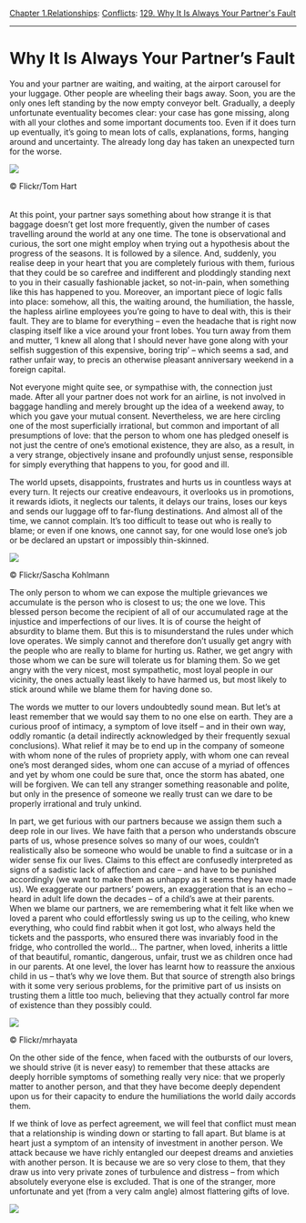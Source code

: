 [Chapter 1.Relationships](https://www.theschooloflife.com/thebookoflife/category/relationships/): [Conflicts](https://www.theschooloflife.com/thebookoflife/category/relationships/conflicts/): [129. Why It Is Always Your Partner's Fault](https://www.theschooloflife.com/thebookoflife/always-partners-fault/)

* * *

# Why It Is Always Your Partner’s Fault

You and your partner are waiting, and waiting, at the airport carousel for your luggage. Other people are wheeling their bags away. Soon, you are the only ones left standing by the now empty conveyor belt. Gradually, a deeply unfortunate eventuality becomes clear: your case has gone missing, along with all your clothes and some important documents too. Even if it does turn up eventually, it’s going to mean lots of calls, explanations, forms, hanging around and uncertainty. The already long day has taken an unexpected turn for the worse.

 ![](https://www.theschooloflife.com/thebookoflife/wp-content/uploads/2014/10/31917589913_c4becf07df_z.jpg)

© Flickr/Tom Hart

###### 

At this point, your partner says something about how strange it is that baggage doesn’t get lost more frequently, given the number of cases travelling around the world at any one time. The tone is observational and curious, the sort one might employ when trying out a hypothesis about the progress of the seasons. It is followed by a silence. And, suddenly, you realise deep in your heart that you are completely furious with them, furious that they could be so carefree and indifferent and ploddingly standing next to you in their casually fashionable jacket, so not-in-pain, when something like this has happened to you. Moreover, an important piece of logic falls into place: somehow, all this, the waiting around, the humiliation, the hassle, the hapless airline employees you’re going to have to deal with, this is their fault. They are to blame for everything – even the headache that is right now clasping itself like a vice around your front lobes. You turn away from them and mutter, ‘I knew all along that I should never have gone along with your selfish suggestion of this expensive, boring trip’ – which seems a sad, and rather unfair way, to precis an otherwise pleasant anniversary weekend in a foreign capital.

Not everyone might quite see, or sympathise with, the connection just made. After all your partner does not work for an airline, is not involved in baggage handling and merely brought up the idea of a weekend away, to which you gave your mutual consent. Nevertheless, we are here circling one of the most superficially irrational, but common and important of all presumptions of love: that the person to whom one has pledged oneself is not just the centre of one’s emotional existence, they are also, as a result, in a very strange, objectively insane and profoundly unjust sense, responsible for simply everything that happens to you, for good and ill.

The world upsets, disappoints, frustrates and hurts us in countless ways at every turn. It rejects our creative endeavours, it overlooks us in promotions, it rewards idiots, it neglects our talents, it delays our trains, loses our keys and sends our luggage off to far-flung destinations. And almost all of the time, we cannot complain. It’s too difficult to tease out who is really to blame; or even if one knows, one cannot say, for one would lose one’s job or be declared an upstart or impossibly thin-skinned.

 ![](https://www.theschooloflife.com/thebookoflife/wp-content/uploads/2014/10/13756419843_558fa478b5_z.jpg)

© Flickr/Sascha Kohlmann

The only person to whom we can expose the multiple grievances we accumulate is the person who is closest to us; the one we love. This blessed person become the recipient of all of our accumulated rage at the injustice and imperfections of our lives. It is of course the height of absurdity to blame them. But this is to misunderstand the rules under which love operates. We simply cannot and therefore don’t usually get angry with the people who are really to blame for hurting us. Rather, we get angry with those whom we can be sure will tolerate us for blaming them. So we get angry with the very nicest, most sympathetic, most loyal people in our vicinity, the ones actually least likely to have harmed us, but most likely to stick around while we blame them for having done so.

The words we mutter to our lovers undoubtedly sound mean. But let’s at least remember that we would say them to no one else on earth. They are a curious proof of intimacy, a symptom of love itself – and in their own way, oddly romantic (a detail indirectly acknowledged by their frequently sexual conclusions). What relief it may be to end up in the company of someone with whom none of the rules of propriety apply, with whom one can reveal one’s most deranged sides, whom one can accuse of a myriad of offences and yet by whom one could be sure that, once the storm has abated, one will be forgiven. We can tell any stranger something reasonable and polite, but only in the presence of someone we really trust can we dare to be properly irrational and truly unkind.

In part, we get furious with our partners because we assign them such a deep role in our lives. We have faith that a person who understands obscure parts of us, whose presence solves so many of our woes, couldn’t realistically also be someone who would be unable to find a suitcase or in a wider sense fix our lives. Claims to this effect are confusedly interpreted as signs of a sadistic lack of affection and care – and have to be punished accordingly (we want to make them as unhappy as it seems they have made us). We exaggerate our partners’ powers, an exaggeration that is an echo – heard in adult life down the decades – of a child’s awe at their parents. When we blame our partners, we are remembering what it felt like when we loved a parent who could effortlessly swing us up to the ceiling, who knew everything, who could find rabbit when it got lost, who always held the tickets and the passports, who ensured there was invariably food in the fridge, who controlled the world… The partner, when loved, inherits a little of that beautiful, romantic, dangerous, unfair, trust we as children once had in our parents. At one level, the lover has learnt how to reassure the anxious child in us – that’s why we love them. But that source of strength also brings with it some very serious problems, for the primitive part of us insists on trusting them a little too much, believing that they actually control far more of existence than they possibly could.

 ![](https://www.theschooloflife.com/thebookoflife/wp-content/uploads/2014/10/828520399_25c2ef3343_z.jpg)

© Flickr/mrhayata

On the other side of the fence, when faced with the outbursts of our lovers, we should strive (it is never easy) to remember that these attacks are deeply horrible symptoms of something really very nice: that we properly matter to another person, and that they have become deeply dependent upon us for their capacity to endure the humiliations the world daily accords them.

If we think of love as perfect agreement, we will feel that conflict must mean that a relationship is winding down or starting to fall apart. But blame is at heart just a symptom of an intensity of investment in another person. We attack because we have richly entangled our deepest dreams and anxieties with another person. It is because we are so very close to them, that they draw us into very private zones of turbulence and distress – from which absolutely everyone else is excluded. That is one of the stranger, more unfortunate and yet (from a very calm angle) almost flattering gifts of love.

[![](https://img.youtube.com/vi/CO9BvJTpR2c/0.jpg)](https://www.youtube.com/embed/CO9BvJTpR2c '')
